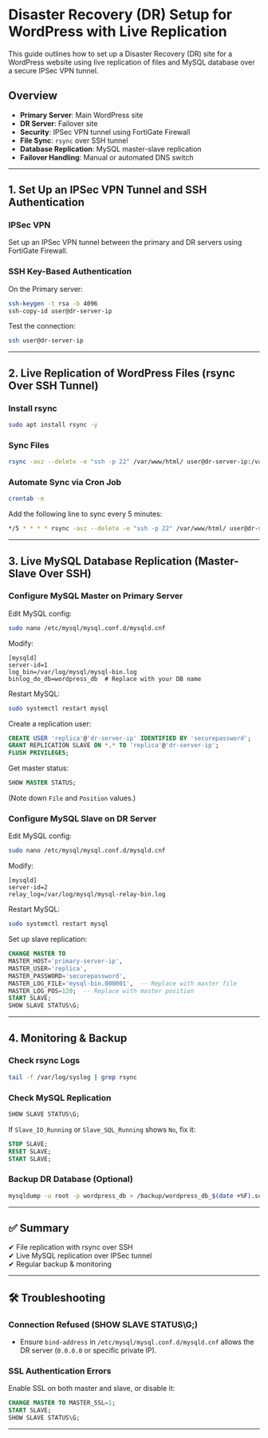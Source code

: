 # Disaster Recovery (DR) Setup for WordPress with Live Replication

This guide outlines how to set up a Disaster Recovery (DR) site for a WordPress website using live replication of files and MySQL database over a secure IPSec VPN tunnel.

## Overview

- **Primary Server**: Main WordPress site
- **DR Server**: Failover site
- **Security**: IPSec VPN tunnel using FortiGate Firewall
- **File Sync**: `rsync` over SSH tunnel
- **Database Replication**: MySQL master-slave replication
- **Failover Handling**: Manual or automated DNS switch

---

## 1. Set Up an IPSec VPN Tunnel and SSH Authentication

### IPSec VPN
Set up an IPSec VPN tunnel between the primary and DR servers using FortiGate Firewall.

### SSH Key-Based Authentication
On the Primary server:
```bash
ssh-keygen -t rsa -b 4096
ssh-copy-id user@dr-server-ip
```
Test the connection:
```bash
ssh user@dr-server-ip
```

---

## 2. Live Replication of WordPress Files (rsync Over SSH Tunnel)

### Install rsync
```bash
sudo apt install rsync -y
```

### Sync Files
```bash
rsync -avz --delete -e "ssh -p 22" /var/www/html/ user@dr-server-ip:/var/www/html/
```

### Automate Sync via Cron Job
```bash
crontab -e
```
Add the following line to sync every 5 minutes:
```bash
*/5 * * * * rsync -avz --delete -e "ssh -p 22" /var/www/html/ user@dr-server-ip:/var/www/html/
```

---

## 3. Live MySQL Database Replication (Master-Slave Over SSH)

### Configure MySQL Master on Primary Server
Edit MySQL config:
```bash
sudo nano /etc/mysql/mysql.conf.d/mysqld.cnf
```
Modify:
```
[mysqld]
server-id=1
log_bin=/var/log/mysql/mysql-bin.log
binlog_do_db=wordpress_db  # Replace with your DB name
```
Restart MySQL:
```bash
sudo systemctl restart mysql
```

Create a replication user:
```sql
CREATE USER 'replica'@'dr-server-ip' IDENTIFIED BY 'securepassword';
GRANT REPLICATION SLAVE ON *.* TO 'replica'@'dr-server-ip';
FLUSH PRIVILEGES;
```
Get master status:
```sql
SHOW MASTER STATUS;
```
(Note down `File` and `Position` values.)

### Configure MySQL Slave on DR Server
Edit MySQL config:
```bash
sudo nano /etc/mysql/mysql.conf.d/mysqld.cnf
```
Modify:
```
[mysqld]
server-id=2
relay_log=/var/log/mysql/mysql-relay-bin.log
```
Restart MySQL:
```bash
sudo systemctl restart mysql
```

Set up slave replication:
```sql
CHANGE MASTER TO 
MASTER_HOST='primary-server-ip', 
MASTER_USER='replica', 
MASTER_PASSWORD='securepassword', 
MASTER_LOG_FILE='mysql-bin.000001',  -- Replace with master file
MASTER_LOG_POS=120;  -- Replace with master position
START SLAVE;
SHOW SLAVE STATUS\G;
```

---

## 4. Monitoring & Backup

### Check rsync Logs
```bash
tail -f /var/log/syslog | grep rsync
```

### Check MySQL Replication
```sql
SHOW SLAVE STATUS\G;
```
If `Slave_IO_Running` or `Slave_SQL_Running` shows `No`, fix it:
```sql
STOP SLAVE;
RESET SLAVE;
START SLAVE;
```

### Backup DR Database (Optional)
```bash
mysqldump -u root -p wordpress_db > /backup/wordpress_db_$(date +%F).sql
```

---

## ✅ Summary
✔ File replication with rsync over SSH  
✔ Live MySQL replication over IPSec tunnel  
✔ Regular backup & monitoring  

---

## 🛠 Troubleshooting

### Connection Refused (SHOW SLAVE STATUS\G;)
- Ensure `bind-address` in `/etc/mysql/mysql.conf.d/mysqld.cnf` allows the DR server (`0.0.0.0` or specific private IP).

### SSL Authentication Errors
Enable SSL on both master and slave, or disable it:
```sql
CHANGE MASTER TO MASTER_SSL=1;
START SLAVE;
SHOW SLAVE STATUS\G;
```

---



